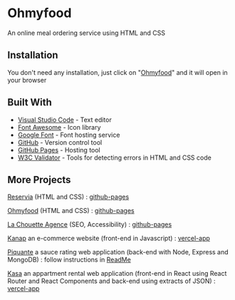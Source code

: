 # Ohmyfood

An online meal ordering service using HTML and CSS

## Installation

You don't need any installation, just click on "[Ohmyfood](https://ferdinand-dev.github.io/DW-OC-P3-Ohmyfood/)" and it will open in your browser

## Built With

- [Visual Studio Code](https://code.visualstudio.com/) - Text editor
- [Font Awesome](https://fontawesome.com/) - Icon library
- [Google Font](https://fonts.google.com/) - Font hosting service
- [GitHub](https://github.com/) - Version control tool
- [GitHub Pages](https://pages.github.com/) - Hosting tool
- [W3C Validator](https://validator.w3.org/) - Tools for detecting errors in HTML and CSS code

## More Projects

[Reservia](https://github.com/ferdinand-dev/DW-OC-P2-Reservia) (HTML and CSS) : [github-pages](https://ferdinand-dev.github.io/DW-OC-P2-Reservia/)

[Ohmyfood](https://github.com/ferdinand-dev/DW-OC-P3-Ohmyfood) (HTML and CSS) : [github-pages](https://ferdinand-dev.github.io/DW-OC-P3-Ohmyfood/)

[La Chouette Agence](https://github.com/ferdinand-dev/DW-OC-P4-La-Chouette-Agence) (SEO, Accessibility) : [github-pages](https://ferdinand-dev.github.io/DW-OC-P4-La-Chouette-Agence/)

[Kanap](https://github.com/ferdinand-dev/DW-OC-P5-Kanap) an e-commerce website (front-end in Javascript) : [vercel-app](https://p5-kanap-frontend.vercel.app)

[Piquante](https://github.com/ferdinand-dev/DW-OC-P6-Piquante) a sauce rating web application (back-end with Node, Express and MongoDB) : follow instructions in [ReadMe](https://ferdinand-dev.github.io/DW-OC-P6-Piquante/)

[Kasa](https://github.com/ferdinand-dev/DW-OC-P7-Kasa) an appartment rental web application (front-end in React using React Router and React Components and back-end using extracts of JSON) : [vercel-app](https://dw-oc-p7-kasa.vercel.app/)

